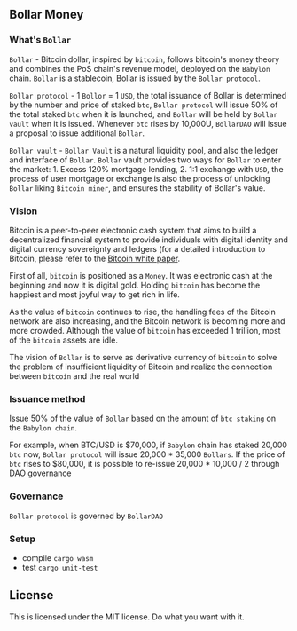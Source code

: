 ## Bollar Money

### What's `Bollar`
`Bollar` - Bitcoin dollar, inspired by `bitcoin`, follows bitcoin's money theory and combines the PoS chain's revenue model, deployed on the `Babylon` chain. `Bollar` is a stablecoin, Bollar is issued by the `Bollar protocol`.

`Bollar protocol` - 1 `Bollor` = 1 `USD`, the total issuance of Bollar is determined by the number and price of staked `btc`, `Bollar protocol` will issue 50% of the total staked `btc` when it is launched, and `Bollar` will be held by `Bollar vault` when it is issued. Whenever `btc` rises by 10,000U, `BollarDAO` will issue a proposal to issue additional `Bollar`.

`Bollar vault` - `Bollar Vault` is a natural liquidity pool, and also the ledger and interface of `Bollar`. `Bollar` vault provides two ways for `Bollar` to enter the market: 1. Excess 120% mortgage lending, 2. 1:1 exchange with `USD`, the process of user mortgage or exchange is also the process of unlocking `Bollar` liking `Bitcoin miner`, and ensures the stability of Bollar's value.

### Vision
Bitcoin is a peer-to-peer electronic cash system that aims to build a decentralized financial system to provide individuals with digital identity and digital currency sovereignty and ledgers (for a detailed introduction to Bitcoin, please refer to the [Bitcoin white paper](https://bitcoin.org/bitcoin.pdf).

First of all, `bitcoin` is positioned as a `Money`. It was electronic cash at the beginning and now it is digital gold. Holding `bitcoin` has become the happiest and most joyful way to get rich in life.

As the value of `bitcoin` continues to rise, the handling fees of the Bitcoin network are also increasing, and the Bitcoin network is becoming more and more crowded. Although the value of `bitcoin` has exceeded 1 trillion, most of the `bitcoin` assets are idle.

The vision of `Bollar` is to serve as derivative currency of `bitcoin` to solve the problem of insufficient liquidity of Bitcoin and realize the connection between `bitcoin` and the real world

### Issuance method
Issue 50% of the value of `Bollar` based on the amount of `btc staking` on the `Babylon chain`. 

For example, when BTC/USD is $70,000, if `Babylon` chain has staked 20,000 `btc` now, `Bollar protocol` will issue 20,000 * 35,000 `Bollars`.
If the price of `btc` rises to $80,000, it is possible to re-issue 20,000 * 10,000 / 2 through DAO governance

### Governance
`Bollar protocol` is governed by `BollarDAO`

### Setup
- compile `cargo wasm`
- test `cargo unit-test`

## License

This is licensed under the MIT license. Do what you want with it.
